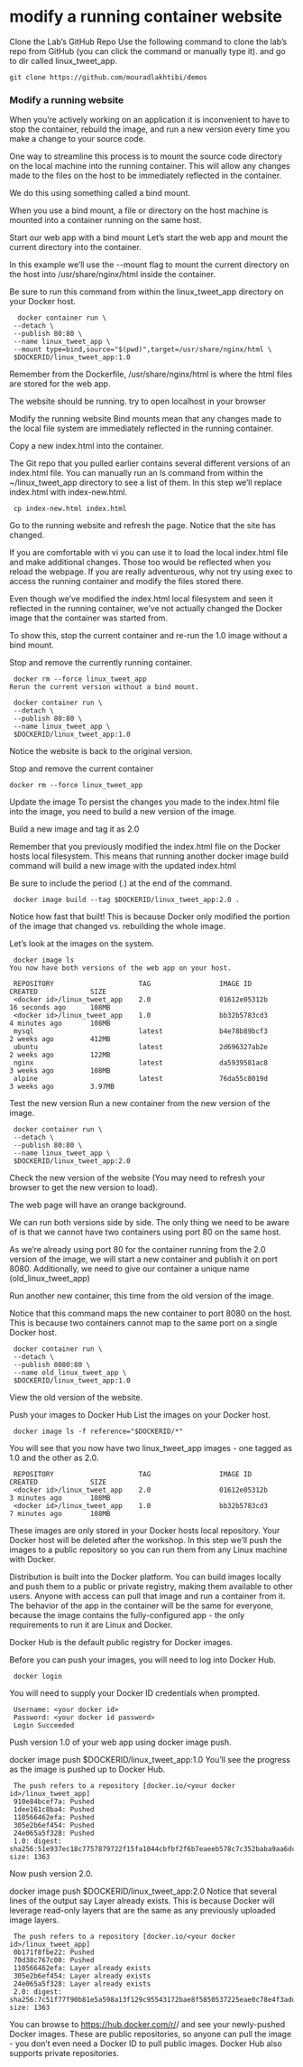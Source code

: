 # modify a running container website
Clone the Lab’s GitHub Repo
Use the following command to clone the lab’s repo from GitHub (you can click the command or manually type it). and go to dir  called linux_tweet_app.

    git clone https://github.com/mouradlakhtibi/demos

### Modify a running website
When you’re actively working on an application it is inconvenient to have to stop the container, rebuild the image, and run a new version every time you make a change to your source code.

One way to streamline this process is to mount the source code directory on the local machine into the running container. This will allow any changes made to the files on the host to be immediately reflected in the container.

We do this using something called a bind mount.

When you use a bind mount, a file or directory on the host machine is mounted into a container running on the same host.

Start our web app with a bind mount
Let’s start the web app and mount the current directory into the container.

In this example we’ll use the --mount flag to mount the current directory on the host into /usr/share/nginx/html inside the container.

Be sure to run this command from within the linux_tweet_app directory on your Docker host.
```
  docker container run \
 --detach \
 --publish 80:80 \
 --name linux_tweet_app \
 --mount type=bind,source="$(pwd)",target=/usr/share/nginx/html \
 $DOCKERID/linux_tweet_app:1.0
 ```
Remember from the Dockerfile, /usr/share/nginx/html is where the html files are stored for the web app.

The website should be running. try to open localhost in your browser

Modify the running website
Bind mounts mean that any changes made to the local file system are immediately reflected in the running container.

Copy a new index.html into the container.

The Git repo that you pulled earlier contains several different versions of an index.html file. You can manually run an ls command from within the ~/linux_tweet_app directory to see a list of them. In this step we’ll replace index.html with index-new.html.
```
 cp index-new.html index.html
 ```
Go to the running website and refresh the page. Notice that the site has changed.

If you are comfortable with vi you can use it to load the local index.html file and make additional changes. Those too would be reflected when you reload the webpage. If you are really adventurous, why not try using exec to access the running container and modify the files stored there.

Even though we’ve modified the index.html local filesystem and seen it reflected in the running container, we’ve not actually changed the Docker image that the container was started from.

To show this, stop the current container and re-run the 1.0 image without a bind mount.

Stop and remove the currently running container.
```
 docker rm --force linux_tweet_app
Rerun the current version without a bind mount.

 docker container run \
 --detach \
 --publish 80:80 \
 --name linux_tweet_app \
 $DOCKERID/linux_tweet_app:1.0
 ```
Notice the website is back to the original version.

Stop and remove the current container
```
docker rm --force linux_tweet_app
```
Update the image
To persist the changes you made to the index.html file into the image, you need to build a new version of the image.

Build a new image and tag it as 2.0

Remember that you previously modified the index.html file on the Docker hosts local filesystem. This means that running another docker image build command will build a new image with the updated index.html

Be sure to include the period (.) at the end of the command.
```
 docker image build --tag $DOCKERID/linux_tweet_app:2.0 .
 ```
Notice how fast that built! This is because Docker only modified the portion of the image that changed vs. rebuilding the whole image.

Let’s look at the images on the system.
```
 docker image ls
You now have both versions of the web app on your host.

 REPOSITORY                     TAG                 IMAGE ID            CREATED             SIZE
 <docker id>/linux_tweet_app    2.0                 01612e05312b        16 seconds ago      108MB
 <docker id>/linux_tweet_app    1.0                 bb32b5783cd3        4 minutes ago       108MB
 mysql                          latest              b4e78b89bcf3        2 weeks ago         412MB
 ubuntu                         latest              2d696327ab2e        2 weeks ago         122MB
 nginx                          latest              da5939581ac8        3 weeks ago         108MB
 alpine                         latest              76da55c8019d        3 weeks ago         3.97MB
 ```
Test the new version
Run a new container from the new version of the image.
```
 docker container run \
 --detach \
 --publish 80:80 \
 --name linux_tweet_app \
 $DOCKERID/linux_tweet_app:2.0
 ```
Check the new version of the website (You may need to refresh your browser to get the new version to load).

The web page will have an orange background.

We can run both versions side by side. The only thing we need to be aware of is that we cannot have two containers using port 80 on the same host.

As we’re already using port 80 for the container running from the 2.0 version of the image, we will start a new container and publish it on port 8080. Additionally, we need to give our container a unique name (old_linux_tweet_app)

Run another new container, this time from the old version of the image.

Notice that this command maps the new container to port 8080 on the host. This is because two containers cannot map to the same port on a single Docker host.
```
 docker container run \
 --detach \
 --publish 8080:80 \
 --name old_linux_tweet_app \
 $DOCKERID/linux_tweet_app:1.0
 ```
View the old version of the website.

Push your images to Docker Hub
List the images on your Docker host.
```
 docker image ls -f reference="$DOCKERID/*"
 ```
You will see that you now have two linux_tweet_app images - one tagged as 1.0 and the other as 2.0.
```
 REPOSITORY                     TAG                 IMAGE ID            CREATED             SIZE
 <docker id>/linux_tweet_app    2.0                 01612e05312b        3 minutes ago       108MB
 <docker id>/linux_tweet_app    1.0                 bb32b5783cd3        7 minutes ago       108MB
 ```
These images are only stored in your Docker hosts local repository. Your Docker host will be deleted after the workshop. In this step we’ll push the images to a public repository so you can run them from any Linux machine with Docker.

Distribution is built into the Docker platform. You can build images locally and push them to a public or private registry, making them available to other users. Anyone with access can pull that image and run a container from it. The behavior of the app in the container will be the same for everyone, because the image contains the fully-configured app - the only requirements to run it are Linux and Docker.

Docker Hub is the default public registry for Docker images.

Before you can push your images, you will need to log into Docker Hub.
```
 docker login
 ```
You will need to supply your Docker ID credentials when prompted.
```
 Username: <your docker id>
 Password: <your docker id password>
 Login Succeeded
 ```
Push version 1.0 of your web app using docker image push.

 docker image push $DOCKERID/linux_tweet_app:1.0
You’ll see the progress as the image is pushed up to Docker Hub.
```
 The push refers to a repository [docker.io/<your docker id>/linux_tweet_app]
 910e84bcef7a: Pushed
 1dee161c8ba4: Pushed
 110566462efa: Pushed
 305e2b6ef454: Pushed
 24e065a5f328: Pushed
 1.0: digest: sha256:51e937ec18c7757879722f15fa1044cbfbf2f6b7eaeeb578c7c352baba9aa6dc size: 1363
 ```
Now push version 2.0.

 docker image push $DOCKERID/linux_tweet_app:2.0
Notice that several lines of the output say Layer already exists. This is because Docker will leverage read-only layers that are the same as any previously uploaded image layers.
```
 The push refers to a repository [docker.io/<your docker id>/linux_tweet_app]
 0b171f8fbe22: Pushed
 70d38c767c00: Pushed
 110566462efa: Layer already exists
 305e2b6ef454: Layer already exists
 24e065a5f328: Layer already exists
 2.0: digest: sha256:7c51f77f90b81e5a598a13f129c95543172bae8f5850537225eae0c78e4f3add size: 1363
 ```
You can browse to https://hub.docker.com/r/<your docker id>/ and see your newly-pushed Docker images. These are public repositories, so anyone can pull the image - you don’t even need a Docker ID to pull public images. Docker Hub also supports private repositories.


